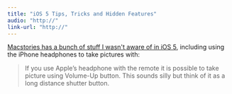 ```yaml
---
title: "iOS 5 Tips, Tricks and Hidden Features"
audio: "http://"
link-url: "http://"
---
```

<p><a href="http://www.macstories.net/tutorials/ios-5-tips-tricks-hidden-features/">Macstories has a bunch of stuff I wasn't aware of in iOS 5</a>, including using the iPhone headphones to take pictures with:</p>
<blockquote><p>If you use Apple’s headphone with the remote it is possible to take picture using Volume-Up button. This sounds silly but think of it as a long distance shutter button.</p></blockquote>
